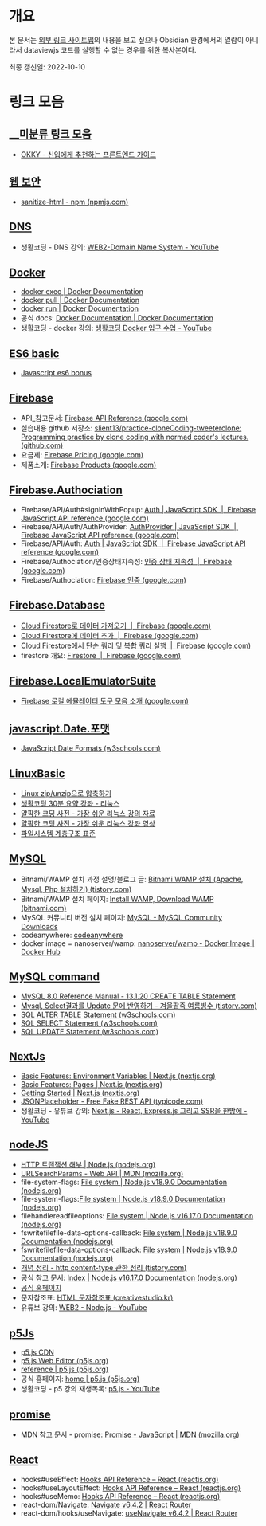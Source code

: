 # 개요
본 문서는 [외부 링크 사이트맵](/__reference/외부%20링크%20사이트맵.md)의 내용을 보고 싶으나 Obsidian 환경에서의 열람이 아니라서 dataviewjs 코드를 실행할 수 없는 경우를 위한 복사본이다.

최종 갱신일: 2022-10-10

# 링크 모음

## [__미분류 링크 모음](/__reference/__%EB%AF%B8%EB%B6%84%EB%A5%98%20%EB%A7%81%ED%81%AC%20%EB%AA%A8%EC%9D%8C.md)

-   [OKKY - 신입에게 추천하는 프론트엔드 가이드](https://okky.kr/articles/1303947)

## [웹 보안](/ProgrammingBackground/etc/%EC%9B%B9%20%EB%B3%B4%EC%95%88.md)

-   [sanitize-html - npm (npmjs.com)](https://www.npmjs.com/package/sanitize-html)

## [DNS](/ProgrammingBackground/Network/DNS.md)

-   생활코딩 - DNS 강의: [WEB2-Domain Name System - YouTube](https://www.youtube.com/playlist?list=PLuHgQVnccGMCI75J-rC8yZSVGZq3gYsFp)

## [Docker](/ProgrammingBackground/Infra/Docker.md)

-   [docker exec | Docker Documentation](https://docs.docker.com/engine/reference/commandline/exec/)
-   [docker pull | Docker Documentation](https://docs.docker.com/engine/reference/commandline/pull/)
-   [docker run | Docker Documentation](https://docs.docker.com/engine/reference/commandline/run/)
-   공식 docs: [Docker Documentation | Docker Documentation](https://docs.docker.com/)
-   생활코딩 - docker 강의: [생활코딩 Docker 입구 수업 - YouTube](https://www.youtube.com/playlist?list=PLuHgQVnccGMDeMJsGq2O-55Ymtx0IdKWf)

## [ES6 basic](/ProgrammingBackground/ProgrammingLanguage/Javascript/advanced/ES6%20basic.md)

-   [Javascript es6 bonus](https://www.inflearn.com/course/%EC%9E%90%EB%B0%94%EC%8A%A4%ED%81%AC%EB%A6%BD%ED%8A%B8-es6-%EB%B3%B4%EB%84%88%EC%8A%A4/dashboard)

## [Firebase](/ProgrammingBackground/ExternalService/PaaS/Firebase.md)

-   API_참고문서: [Firebase API Reference (google.com)](https://firebase.google.com/docs/reference)
-   실습내용 github 저장소: [slient13/practice-cloneCoding-tweeterclone: Programming practice by clone coding with normad coder's lectures. (github.com)](https://github.com/slient13/practice-cloneCoding-tweeterclone)
-   요금제: [Firebase Pricing (google.com)](https://firebase.google.com/pricing?hl=ko)
-   제품소개: [Firebase Products (google.com)](https://firebase.google.com/products-build?hl=ko)

## [Firebase.Authociation](/ProgrammingBackground/ExternalService/PaaS/Firebase/Firebase.Authociation.md)

-   Firebase/API/Auth#signInWithPopup: [Auth | JavaScript SDK  |  Firebase JavaScript API reference (google.com)](https://firebase.google.com/docs/reference/js/v8/firebase.auth.Auth#signinwithpopup)
-   Firebase/API/Auth/AuthProvider: [AuthProvider | JavaScript SDK  |  Firebase JavaScript API reference (google.com)](https://firebase.google.com/docs/reference/js/v8/firebase.auth.AuthProvider)
-   Firebase/API/Auth: [Auth | JavaScript SDK  |  Firebase JavaScript API reference (google.com)](https://firebase.google.com/docs/reference/js/v8/firebase.auth.Auth#onauthstatechanged)
-   Firebase/Authociation/인증상태지속성: [인증 상태 지속성  |  Firebase (google.com)](https://firebase.google.com/docs/auth/web/auth-state-persistence)
-   Firebase/Authociation: [Firebase 인증 (google.com)](https://firebase.google.com/docs/auth)

## [Firebase.Database](/ProgrammingBackground/ExternalService/PaaS/Firebase/Firebase.Database.md)

-   [Cloud Firestore로 데이터 가져오기  |  Firebase (google.com)](https://firebase.google.com/docs/firestore/query-data/get-data)
-   [Cloud Firestore에 데이터 추가  |  Firebase (google.com)](https://firebase.google.com/docs/firestore/manage-data/add-data)
-   [Cloud Firestore에서 단순 쿼리 및 복합 쿼리 실행  |  Firebase (google.com)](https://firebase.google.com/docs/firestore/query-data/queries)
-   firestore 개요: [Firestore  |  Firebase (google.com)](https://firebase.google.com/docs/firestore)

## [Firebase.LocalEmulatorSuite](Firebase.LocalEmulatorSuite.md)

-   [Firebase 로컬 에뮬레이터 도구 모음 소개 (google.com)](https://firebase.google.com/docs/emulator-suite)

## [javascript.Date.포맷](/ProgrammingBackground/ProgrammingLanguage/Javascript/basic/javascript.Date.%ED%8F%AC%EB%A7%B7.md)

-   [JavaScript Date Formats (w3schools.com)](https://www.w3schools.com/js/js_date_formats.asp)

## [LinuxBasic](/ProgrammingBackground/Infra/Linux/LinuxBasic.md)

-   [Linux zip/unzip으로 압축하기](https://www.lesstif.com/lpt/linux-zip-unzip-80248839.html)
-   [생활코딩 30분 요약 강좌 - 리눅스](https://paullabworkspace.notion.site/Linux-22-1-c569da2147d9496cbae6801b086cef82)
-   [얄팍한 코딩 사전 - 가장 쉬운 리눅스 강의 자료](https://www.yalco.kr/35_linux/)
-   [얄팍한 코딩 사전 - 가장 쉬운 리눅스 강좌 영상](https://www.youtube.com/watch?v=tPWBF13JIVk&list=PLpO7kx5DnyIExYt0jkyWWjx8XNA2Fx2rI&index=12)
-   [파일시스템 계층구조 표준](https://ko.wikipedia.org/wiki/%ED%8C%8C%EC%9D%BC%EC%8B%9C%EC%8A%A4%ED%85%9C_%EA%B3%84%EC%B8%B5%EA%B5%AC%EC%A1%B0_%ED%91%9C%EC%A4%80)

## [MySQL](/ProgrammingBackground/Database/MySQL.md)

-   Bitnami/WAMP 설치 과정 설명/블로그 글: [Bitnami WAMP 설치 (Apache, Mysql, Php 설치하기) (tistory.com)](https://aboneu.tistory.com/243)
-   Bitnami/WAMP 설치 페이지: [Install WAMP, Download WAMP (bitnami.com)](https://bitnami.com/stack/wamp/installer)
-   MySQL 커뮤니티 버전 설치 페이지: [MySQL - MySQL Community Downloads](https://dev.mysql.com/downloads/)
-   codeanywhere: [codeanywhere](https://codeanywhere.com/?ref=try-now&gclid=CjwKCAjwyaWZBhBGEiwACslQo8bFxa48vwnZnRTsjPKkVIOloeLCndYr9hb2qGFwSVCeuzh50TfPqBoCY4sQAvD_BwE)
-   docker image = nanoserver/wamp: [nanoserver/wamp - Docker Image | Docker Hub](https://hub.docker.com/r/nanoserver/wamp)

## [MySQL command](/ProgrammingBackground/Database/command/MySQL%20command.md)

-   [MySQL 8.0 Reference Manual - 13.1.20 CREATE TABLE Statement](https://dev.mysql.com/doc/refman/8.0/en/create-table.html)
-   [Mysql, Select결과를 Update 문에 반영하기 - 겨울팥죽 여름빙수 (tistory.com)](https://shakddoo.tistory.com/entry/Mysql-Select%EA%B2%B0%EA%B3%BC%EB%A5%BC-Update-%EB%AC%B8%EC%97%90-%EB%B0%98%EC%98%81%ED%95%98%EA%B8%B0)
-   [SQL ALTER TABLE Statement (w3schools.com)](https://www.w3schools.com/sql/sql_alter.asp)
-   [SQL SELECT Statement (w3schools.com)](https://www.w3schools.com/sql/sql_select.asp)
-   [SQL UPDATE Statement (w3schools.com)](https://www.w3schools.com/sql/sql_update.asp)

## [NextJs](/ProgrammingBackground/ProgrammingLanguage/Javascript/framework/NextJs.md)

-   [Basic Features: Environment Variables | Next.js (nextjs.org)](https://nextjs.org/docs/basic-features/environment-variables)
-   [Basic Features: Pages | Next.js (nextjs.org)](https://nextjs.org/docs/basic-features/pages)
-   [Getting Started | Next.js (nextjs.org)](https://nextjs.org/docs)
-   [JSONPlaceholder - Free Fake REST API (typicode.com)](https://jsonplaceholder.typicode.com/)
-   생활코딩 - 유튜브 강의: [Next.js - React, Express.js 그리고 SSR을 한방에 - YouTube](https://www.youtube.com/watch?v=ECMB4kUCKWQ)

## [nodeJS](/ProgrammingBackground/ProgrammingLanguage/Javascript/framework/nodeJS.md)

-   [HTTP 트랜잭션 해부 | Node.js (nodejs.org)](https://nodejs.org/ko/docs/guides/anatomy-of-an-http-transaction/)
-   [URLSearchParams - Web API | MDN (mozilla.org)](https://developer.mozilla.org/ko/docs/Web/API/URLSearchParams)
-   file-system-flags: [File system | Node.js v18.9.0 Documentation (nodejs.org)](https://nodejs.org/api/fs.html#file-system-flags)
-   file-system-flags:[File system | Node.js v18.9.0 Documentation (nodejs.org)](https://nodejs.org/api/fs.html#file-system-flags)
-   filehandlereadfileoptions: [File system | Node.js v16.17.0 Documentation (nodejs.org)](https://nodejs.org/dist/latest-v16.x/docs/api/fs.html#filehandlereadfileoptions)
-   fswritefilefile-data-options-callback: [File system | Node.js v18.9.0 Documentation (nodejs.org)](https://nodejs.org/api/fs.html#fswritefilefile-data-options-callback)
-   fswritefilefile-data-options-callback: [File system | Node.js v18.9.0 Documentation (nodejs.org)](https://nodejs.org/api/fs.html#fswritefilefile-data-options-callback)
-   [개념 정리 - http content-type 관한 정리 (tistory.com)](https://yunzema.tistory.com/186)
-   공식 참고 문서: [Index | Node.js v16.17.0 Documentation (nodejs.org)](https://nodejs.org/dist/latest-v16.x/docs/api/)
-   [공식 홈페이지](https://pm2.keymetrics.io/)
-   문자참조표: [HTML 문자참조표 (creativestudio.kr)](https://creativestudio.kr/2106)
-   유튜브 강의: [WEB2 - Node.js - YouTube](https://www.youtube.com/playlist?list=PLuHgQVnccGMA9QQX5wqj6ThK7t2tsGxjm)

## [p5Js](/ProgrammingBackground/ProgrammingLanguage/Javascript/library/p5Js.md)

-   [p5.js CDN](https://cdn.jsdelivr.net/npm/p5/lib/)
-   [p5.js Web Editor (p5js.org)](https://editor.p5js.org/)
-   [reference | p5.js (p5js.org)](https://p5js.org/reference/)
-   공식 홈페이지: [home | p5.js (p5js.org)](https://p5js.org/)
-   생활코딩 - p5 강의 재생목록: [p5.js - YouTube](https://www.youtube.com/playlist?list=PLuHgQVnccGMCEvYJCyey1AlwT1yyBZK6c)

## [promise](/ProgrammingBackground/ProgrammingLanguage/Javascript/advanced/promise.md)

-   MDN 참고 문서 - promise: [Promise - JavaScript | MDN (mozilla.org)](https://developer.mozilla.org/ko/docs/Web/JavaScript/Reference/Global_Objects/Promise)

## [React](/ProgrammingBackground/ProgrammingLanguage/Javascript/framework/React.md)

-   hooks#useEffect: [Hooks API Reference – React (reactjs.org)](https://ko.reactjs.org/docs/hooks-reference.html#useeffect)
-   hooks#useLayoutEffect: [Hooks API Reference – React (reactjs.org)](https://ko.reactjs.org/docs/hooks-reference.html#uselayouteffect)
-   hooks#useMemo: [Hooks API Reference – React (reactjs.org)](https://ko.reactjs.org/docs/hooks-reference.html#usememo)
-   react-dom/Navigate: [Navigate v6.4.2 | React Router](https://reactrouter.com/en/main/components/navigate)
-   react-dom/hooks/useNavigate: [useNavigate v6.4.2 | React Router](https://reactrouter.com/en/main/hooks/use-navigate)